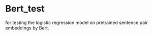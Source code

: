# Bert_test

for testing the logistic regression model on pretrained sentence pair embeddings by Bert.
